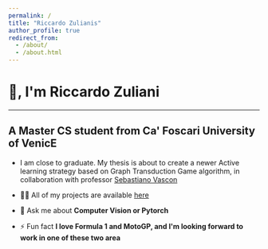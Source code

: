 ```yaml
---
permalink: /
title: "Riccardo Zulianis"
author_profile: true
redirect_from: 
  - /about/
  - /about.html
---
```


# 👋, I'm Riccardo Zuliani
-----
## A Master CS student from Ca' Foscari University of VenicE

- I am close to graduate. My thesis is about to create a newer Active learning strategy based on Graph Transduction Game algorithm, in collaboration with professor [Sebastiano Vascon](https://www.sebastianovascon.it/) 

- 👨‍💻 All of my projects are available [here](https://zuliani99.github.io/portfolio/)

- 💬 Ask me about **Computer Vision or Pytorch**

- ⚡ Fun fact **I love Formula 1 and MotoGP, and I'm looking forward to work in one of these two area**